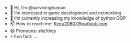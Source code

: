 - 👋 Hi, I’m @survivinghuman
- 👀 I’m interested in game development and networking
- 🌱 I’m currently increasing my knowledge of python OOP
- 📫 How to reach me: Keira20807@outlook.com
- 😄 Pronouns: she/they
- ⚡ Fun fact: ...

<!---
survivinghuman/survivinghuman is a ✨ special ✨ repository because its `README.md` (this file) appears on your GitHub profile.
You can click the Preview link to take a look at your changes.
--->

